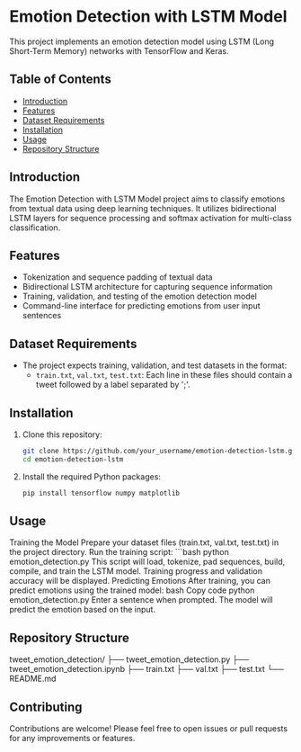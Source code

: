 # Emotion Detection with LSTM Model

This project implements an emotion detection model using LSTM (Long Short-Term Memory) networks with TensorFlow and Keras.

## Table of Contents
- [Introduction](#introduction)
- [Features](#features)
- [Dataset Requirements](#dataset-requirements)
- [Installation](#installation)
- [Usage](#usage)
- [Repository Structure](#repository-structure)
  
## Introduction
The Emotion Detection with LSTM Model project aims to classify emotions from textual data using deep learning techniques. It utilizes bidirectional LSTM layers for sequence processing and softmax activation for multi-class classification.

## Features
- Tokenization and sequence padding of textual data
- Bidirectional LSTM architecture for capturing sequence information
- Training, validation, and testing of the emotion detection model
- Command-line interface for predicting emotions from user input sentences

## Dataset Requirements
- The project expects training, validation, and test datasets in the format:
  - `train.txt`, `val.txt`, `test.txt`: Each line in these files should contain a tweet followed by a label separated by ';'.

## Installation
1. Clone this repository:
   ```bash
   git clone https://github.com/your_username/emotion-detection-lstm.git
   cd emotion-detection-lstm
2. Install the required Python packages:
   ```bash
   pip install tensorflow numpy matplotlib 
## Usage
Training the Model
Prepare your dataset files (train.txt, val.txt, test.txt) in the project directory.
Run the training script:
    ```bash
    python emotion_detection.py
This script will load, tokenize, pad sequences, build, compile, and train the LSTM model.
Training progress and validation accuracy will be displayed.
Predicting Emotions
After training, you can predict emotions using the trained model:
bash
Copy code
python emotion_detection.py
Enter a sentence when prompted. The model will predict the emotion based on the input.
## Repository Structure
tweet_emotion_detection/
├── tweet_emotion_detection.py
├── tweet_emotion_detection.ipynb
├── train.txt
├── val.txt
├── test.txt
└── README.md
## Contributing
Contributions are welcome! Please feel free to open issues or pull requests for any improvements or features.

